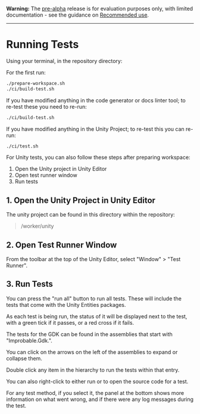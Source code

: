 **Warning:** The [pre-alpha](https://docs.improbable.io/reference/latest/shared/release-policy#maturity-stages) release is for evaluation purposes only, with limited documentation - see the guidance on [Recommended use](../../../README.md#recommended-use).

-----

# Running Tests

Using your terminal, in the repository directory:

For the first run:

```bash
./prepare-workspace.sh
./ci/build-test.sh
```

If you have modified anything in the code generator or docs linter tool;
 to re-test these you need to re-run:

```bash
./ci/build-test.sh
```

If you have modified anything in the Unity Project; to re-test this you can
 re-run:

```bash
./ci/test.sh
```

For Unity tests, you can also follow these steps after preparing workspace:

1. Open the Unity project in Unity Editor
1. Open test runner window
1. Run tests

## 1. Open the Unity Project in Unity Editor

The unity project can be found in this directory within the repository:

> /worker/unity

## 2. Open Test Runner Window

From the toolbar at the top of the Unity Editor, select "Window" > "Test Runner".

## 3. Run Tests

You can press the "run all" button to run all tests. These will include the
 tests that come with the Unity Entities packages.

As each test is being run, the status of it will be displayed next to the test,
 with a green tick if it passes, or a red cross if it fails.

The tests for the GDK can be found in the assemblies that start with
 "Improbable.Gdk.".

You can click on the arrows on the left of the assemblies to expand or collapse
 them.

Double click any item in the hierarchy to run the tests within that entry.

You can also right-click to either run or to open the source code for a test.

For any test method, if you select it, the panel at the bottom shows more
 information on what went wrong, and if there were any log messages during
 the test.